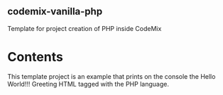 ## codemix-vanilla-php

Template for project creation of PHP inside CodeMix

# Contents

This template project is an example that prints on the console the Hello World!!! Greeting HTML tagged with the PHP language.
